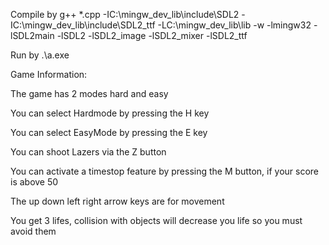 Compile by
g++ *.cpp -IC:\mingw_dev_lib\include\SDL2 -IC:\mingw_dev_lib\include\SDL2_ttf -LC:\mingw_dev_lib\lib -w -lmingw32 -lSDL2main -lSDL2 -lSDL2_image -lSDL2_mixer -lSDL2_ttf

Run by
.\a.exe



Game Information:

The game has 2 modes hard and easy

You can select Hardmode by pressing the H key

You can select EasyMode by pressing the E key

You can shoot Lazers via the Z button

You can activate a timestop feature by pressing the M button, if your score is above 50

The up down left right arrow keys are for movement

You get 3 lifes, collision with objects will decrease you life so you must avoid them